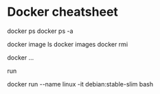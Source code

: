 # Docker cheatsheet

docker ps 
docker ps -a


docker image ls
docker images
docker rmi 

docker ...


run

docker run --name linux -it debian:stable-slim bash


